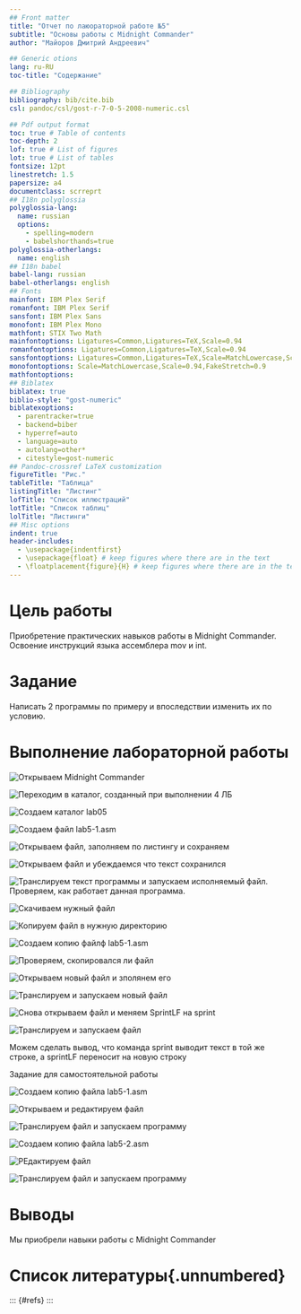 ```yaml
---
## Front matter
title: "Отчет по лаюораторной работе №5"
subtitle: "Основы работы с Midnight Commander"
author: "Майоров Дмитрий Андреевич"

## Generic otions
lang: ru-RU
toc-title: "Содержание"

## Bibliography
bibliography: bib/cite.bib
csl: pandoc/csl/gost-r-7-0-5-2008-numeric.csl

## Pdf output format
toc: true # Table of contents
toc-depth: 2
lof: true # List of figures
lot: true # List of tables
fontsize: 12pt
linestretch: 1.5
papersize: a4
documentclass: scrreprt
## I18n polyglossia
polyglossia-lang:
  name: russian
  options:
	- spelling=modern
	- babelshorthands=true
polyglossia-otherlangs:
  name: english
## I18n babel
babel-lang: russian
babel-otherlangs: english
## Fonts
mainfont: IBM Plex Serif
romanfont: IBM Plex Serif
sansfont: IBM Plex Sans
monofont: IBM Plex Mono
mathfont: STIX Two Math
mainfontoptions: Ligatures=Common,Ligatures=TeX,Scale=0.94
romanfontoptions: Ligatures=Common,Ligatures=TeX,Scale=0.94
sansfontoptions: Ligatures=Common,Ligatures=TeX,Scale=MatchLowercase,Scale=0.94
monofontoptions: Scale=MatchLowercase,Scale=0.94,FakeStretch=0.9
mathfontoptions:
## Biblatex
biblatex: true
biblio-style: "gost-numeric"
biblatexoptions:
  - parentracker=true
  - backend=biber
  - hyperref=auto
  - language=auto
  - autolang=other*
  - citestyle=gost-numeric
## Pandoc-crossref LaTeX customization
figureTitle: "Рис."
tableTitle: "Таблица"
listingTitle: "Листинг"
lofTitle: "Список иллюстраций"
lotTitle: "Список таблиц"
lolTitle: "Листинги"
## Misc options
indent: true
header-includes:
  - \usepackage{indentfirst}
  - \usepackage{float} # keep figures where there are in the text
  - \floatplacement{figure}{H} # keep figures where there are in the text
---
```


# Цель работы

Приобретение практических навыков работы в Midnight Commander. Освоение инструкций
языка ассемблера mov и int.

# Задание

Написать 2 программы по примеру и впоследствии изменить их по условию.


# Выполнение лабораторной работы

![Открываем Midnight Commander](image/01.png)

![Переходим в каталог, созданный при выполнении 4 ЛБ](image/02.png)

![Создаем каталог lab05](image/03.png)

![Создаем файл lab5-1.asm](image/04.png)

![Открываем файл, заполняем по листингу и сохраняем](image/05.png)

![Открываем файл и убеждаемся что текст сохранился](image/06.png)

![Транслируем текст программы и запускаем исполняемый файл. Проверяем, как работает данная программа.](image/07.png)

![Скачиваем нужный файл](image/08.png)

![Копируем файл в нужную директорию](image/09.png)

![Создаем копию файлф lab5-1.asm](image/10.png)

![Проверяем, скопировался ли файл](image/11.png)

![Открываем новый файл и зполянем его](image/12.png)

![Транслируем и запускаем новый файл](image/13.png)

![Снова открываем файл и меняем SprintLF на sprint](image/14.png)

![Транслируем и запускаем файл](image/15.png)

Можем сделать вывод, что команда sprint выводит текст в той же строке, а sprintLF переносит на новую строку

Задание для самостоятельной работы

![Создаем копию файла lab5-1.asm](image/16.png)

![Открываем и редактируем файл](image/16.png)

![Транслируем файл и запускаем программу](image/18.png)

![Создаем копию файла lab5-2.asm](image/19.png)

![РЕдактируем файл](image/20.png)

![Транслируем файл и запускаем программу](image/21.png)


# Выводы

Мы приобрели навыки работы с Midnight Commander

# Список литературы{.unnumbered}

::: {#refs}
:::
